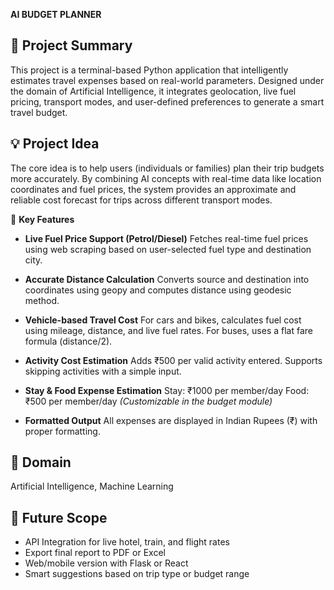 **AI BUDGET PLANNER**

## 🧾 **Project Summary**

This project is a terminal-based Python application that intelligently estimates travel expenses based on real-world parameters. Designed under the domain of Artificial Intelligence, it integrates geolocation, live fuel pricing, transport modes, and user-defined preferences to generate a smart travel budget.

## 💡 **Project Idea**

The core idea is to help users (individuals or families) plan their trip budgets more accurately. By combining AI concepts with real-time data like location coordinates and fuel prices, the system provides an approximate and reliable cost forecast for trips across different transport modes.

🚀 **Key Features**

* **Live Fuel Price Support (Petrol/Diesel)**
  Fetches real-time fuel prices using web scraping based on user-selected fuel type and destination city.

* **Accurate Distance Calculation**
  Converts source and destination into coordinates using geopy and computes distance using geodesic method.

* **Vehicle-based Travel Cost**
  For cars and bikes, calculates fuel cost using mileage, distance, and live fuel rates. For buses, uses a flat fare formula (distance/2).

* **Activity Cost Estimation**
  Adds ₹500 per valid activity entered. Supports skipping activities with a simple input.

* **Stay & Food Expense Estimation**
  Stay: ₹1000 per member/day
  Food: ₹500 per member/day
  *(Customizable in the budget module)*

* **Formatted Output**
  All expenses are displayed in Indian Rupees (₹) with proper formatting.

## 🧠 **Domain**
Artificial Intelligence, Machine Learning

## 🔭 **Future Scope**
* API Integration for live hotel, train, and flight rates
* Export final report to PDF or Excel
* Web/mobile version with Flask or React
* Smart suggestions based on trip type or budget range
